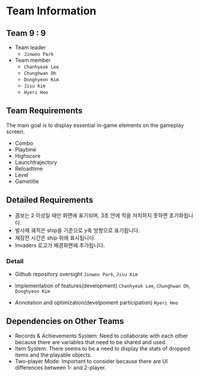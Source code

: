 # Team Information

## Team 9 : 9

- Team leader
    - `Jinwoo Park`
- Team member
    - `Chanhyeok Lee`
    - `Chunghwan Oh`
    - `Donghyeon Kim`
    - `Jisu Kim`
    - `Hyeri Heo`

## Team Requirements
The main goal is to display essential in-game elements on the gameplay screen.

- Combo
- Playtime
- Highscore
- Launchtrajectory
- Reloadtime
- Level
- Gametitle

## Detailed Requirements
- 콤보는 2 이상일 때만 화면에 표기되며, 3초 안에 적을 처치하지 못하면 초기화됩니다.
- 발사체 궤적은 ship을 기준으로 y축 방향으로 표기됩니다.
- 재장전 시간은 ship 위에 표시됩니다.
- Invaders 로고가 배경화면에 추가됩니다.

### Detail
- Github repository oversight
`Jinwoo Park`, `Jisu Kim`

- Implementation of features(development)
`Chanhyeok Lee`, `Chunghwan Oh`, `Donghyeon Kim`

- Annotation and optimization(develpoment participation)
`Hyeri Heo`


## Dependencies on Other Teams
- Records & Achievements System: Need to collaborate with each other because there are variables that need to be shared and used.
- Item System: There seems to be a need to display the stats of dropped items and the playable objects.
- Two-player Mode: Important to consider because there are UI differences between 1- and 2-player.